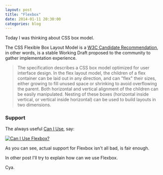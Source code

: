 ```yaml
---
layout: post
title: "Flexbox"
date: 2014-01-11 20:30:00
categories: blog
---
```


Today I was thinking about CSS box model.

The CSS Flexible Box Layout Model is a <a href="http://www.w3.org/TR/css3-flexbox/" target="_blank">W3C Candidate Recommendation</a>, in other words, is a stable Working Draft proposed to the community to gather implementation experience.

> The specification describes a CSS box model optimized for user interface design. In the flex layout model, the children of a flex container can be laid out in any direction, and can "flex" their sizes, either growing to fill unused space or shrinking to avoid overflowing the parent. Both horizontal and vertical alignment of the children can be easily manipulated. Nesting of these boxes (horizontal inside vertical, or vertical inside horizontal) can be used to build layouts in two dimensions.

### Support

The always useful <a href="http://beta.caniuse.com" target="_blank">Can I Use</a>, say:

<a href="http://caniuse.com/#search=flexbox" target="_blank"><img src="/img/caniuse-flexbox.jpg" alt="Can I Use Flexbox?"></a>

As you can see, actual support for Flexbox isn't all bad, is fair enough.

In other post I'll try to explain how can we use Flexbox.

Cya.